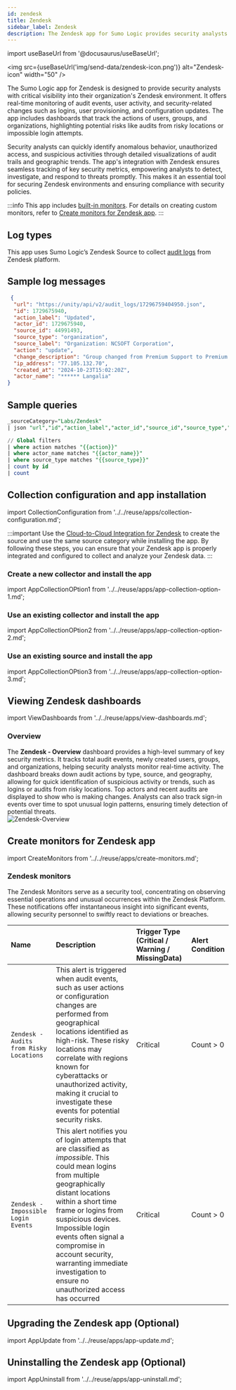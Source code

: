 ```yaml
---
id: zendesk
title: Zendesk
sidebar_label: Zendesk
description: The Zendesk app for Sumo Logic provides security analysts with critical visibility into their Zendesk environment.
---
```


import useBaseUrl from '@docusaurus/useBaseUrl';

<img src={useBaseUrl('img/send-data/zendesk-icon.png')} alt="Zendesk-icon" width="50" />

The Sumo Logic app for Zendesk is designed to provide security analysts with critical visibility into their organization's Zendesk environment. It offers real-time monitoring of audit events, user activity, and security-related changes such as logins, user provisioning, and configuration updates. The app includes dashboards that track the actions of users, groups, and organizations, highlighting potential risks like audits from risky locations or impossible login attempts. 

Security analysts can quickly identify anomalous behavior, unauthorized access, and suspicious activities through detailed visualizations of audit trails and geographic trends. The app's integration with Zendesk ensures seamless tracking of key security metrics, empowering analysts to detect, investigate, and respond to threats promptly. This makes it an essential tool for securing Zendesk environments and ensuring compliance with security policies.

:::info
This app includes [built-in monitors](#zendesk-monitors). For details on creating custom monitors, refer to [Create monitors for Zendesk app](#create-monitors-for-zendesk-app).
:::

## Log types

This app uses Sumo Logic’s Zendesk Source to collect [audit logs](https://developer.zendesk.com/api-reference/ticketing/account-configuration/audit_logs/) from Zendesk platform.

## Sample log messages

```json title="Event Log"
 {
  "url": "https://unity/api/v2/audit_logs/17296759404950.json",
  "id": 1729675940,
  "action_label": "Updated",
  "actor_id": 1729675940,
  "source_id": 44991493,
  "source_type": "organization",
  "source_label": "Organization: NCSOFT Corporation",
  "action": "update",
  "change_description": "Group changed from Premium Support to Premium Support Korea",
  "ip_address": "77.105.132.70",
  "created_at": "2024-10-23T15:02:20Z",
  "actor_name": "****** Langalia"
}
```
## Sample queries

```sql title="Total Audits"
_sourceCategory="Labs/Zendesk"
| json "url","id","action_label","actor_id","source_id","source_type","source_label","action","change_description","ip_address","created_at","actor_name" as url, id, action_label, actor_id, source_id, source_type, source_label, action, change_description, ip_address, created_at, actor_name nodrop

// Global filters
| where action matches "{{action}}"
| where actor_name matches "{{actor_name}}"
| where source_type matches "{{source_type}}"
| count by id
| count
```

## Collection configuration and app installation

import CollectionConfiguration from '../../reuse/apps/collection-configuration.md';

<CollectionConfiguration/>

:::important
Use the [Cloud-to-Cloud Integration for Zendesk](/docs/send-data/hosted-collectors/cloud-to-cloud-integration-framework/zendesk-source) to create the source and use the same source category while installing the app. By following these steps, you can ensure that your Zendesk app is properly integrated and configured to collect and analyze your Zendesk data.
:::

### Create a new collector and install the app

import AppCollectionOPtion1 from '../../reuse/apps/app-collection-option-1.md';

<AppCollectionOPtion1/>

### Use an existing collector and install the app

import AppCollectionOPtion2 from '../../reuse/apps/app-collection-option-2.md';

<AppCollectionOPtion2/>

### Use an existing source and install the app

import AppCollectionOPtion3 from '../../reuse/apps/app-collection-option-3.md';

<AppCollectionOPtion3/>

## Viewing Zendesk dashboards​​

import ViewDashboards from '../../reuse/apps/view-dashboards.md';

<ViewDashboards/>

### Overview

The **Zendesk - Overview** dashboard provides a high-level summary of key security metrics. It tracks total audit events, newly created users, groups, and organizations, helping security analysts monitor real-time activity. The dashboard breaks down audit actions by type, source, and geography, allowing for quick identification of suspicious activity or trends, such as logins or audits from risky locations. Top actors and recent audits are displayed to show who is making changes. Analysts can also track sign-in events over time to spot unusual login patterns, ensuring timely detection of potential threats. <br/><img src='https://sumologic-app-data-v2.s3.us-east-1.amazonaws.com/dashboards/Zendesk/Zendesk-Overview.png' alt="Zendesk-Overview" />

## Create monitors for Zendesk app

import CreateMonitors from '../../reuse/apps/create-monitors.md';

<CreateMonitors/>

### Zendesk monitors

The Zendesk Monitors serve as a security tool, concentrating on observing essential operations and unusual occurrences within the Zendesk Platform. These notifications offer instantaneous insight into significant events, allowing security personnel to swiftly react to deviations or breaches.

| Name | Description | Trigger Type (Critical / Warning / MissingData) | Alert Condition | 
|:--|:--|:--|:--|
| `Zendesk - Audits from Risky Locations` | This alert is triggered when audit events, such as user actions or configuration changes are performed from geographical locations identified as high-risk. These risky locations may correlate with regions known for cyberattacks or unauthorized activity, making it crucial to investigate these events for potential security risks. | Critical | Count > 0 | 
| `Zendesk - Impossible Login Events` | This alert notifies you of login attempts that are classified as *impossible*. This could mean logins from multiple geographically distant locations within a short time frame or logins from suspicious devices. Impossible login events often signal a compromise in account security, warranting immediate investigation to ensure no unauthorized access has occurred | Critical | Count > 0|

## Upgrading the Zendesk app (Optional)

import AppUpdate from '../../reuse/apps/app-update.md';

<AppUpdate/>

## Uninstalling the Zendesk app (Optional)

import AppUninstall from '../../reuse/apps/app-uninstall.md';

<AppUninstall/>